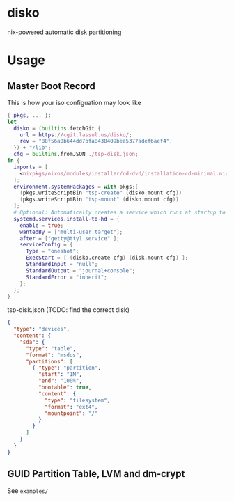disko
=====

nix-powered automatic disk partitioning

Usage
=====

Master Boot Record
------------------
This is how your iso configuation may look like

```nix
{ pkgs, ... }:
let
  disko = (builtins.fetchGit {
    url = https://cgit.lassul.us/disko/;
    rev = "88f56a0b644dd7bfa8438409bea5377adef6aef4";
  }) + "/lib";
  cfg = builtins.fromJSON ./tsp-disk.json;
in {
  imports = [
    <nixpkgs/nixos/modules/installer/cd-dvd/installation-cd-minimal.nix>
  ];
  environment.systemPackages = with pkgs;[
    (pkgs.writeScriptBin "tsp-create" (disko.mount cfg))
    (pkgs.writeScriptBin "tsp-mount" (disko.mount cfg))
  ];
  # Optional: Automatically creates a service which runs at startup to perform the partitioning
  systemd.services.install-to-hd = {
    enable = true;
    wantedBy = ["multi-user.target"];
    after = ["getty@tty1.service" ];
    serviceConfig = {
      Type = "oneshot";
      ExecStart = [ (disko.create cfg) (disk.mount cfg) ];
      StandardInput = "null";
      StandardOutput = "journal+console";
      StandardError = "inherit";
    };
  };
}
```
tsp-disk.json (TODO: find the correct disk)
```json
{
  "type": "devices",
  "content": {
    "sda": {
      "type": "table",
      "format": "msdos",
      "partitions": [
        { "type": "partition",
          "start": "1M",
          "end": "100%",
          "bootable": true,
          "content": {
            "type": "filesystem",
            "format": "ext4",
            "mountpoint": "/"
          }
        }
      ]
    }
  }
}
```

GUID Partition Table, LVM and dm-crypt
--------------------------------------
See `examples/`
